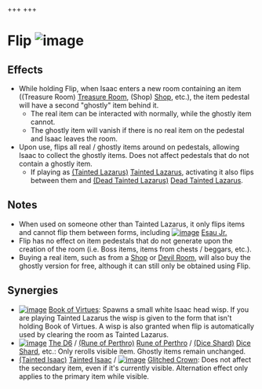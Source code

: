 +++
+++

 # Flip ![image](/image/Flip.png) 


Effects
---------


* While holding Flip, when Isaac enters a new room containing an item ((Treasure Room) [Treasure Room](/wiki/Treasure_Room "Treasure Room"), (Shop) [Shop](/wiki/Shop "Shop"), etc.), the item pedestal will have a second "ghostly" item behind it.
	+ The real item can be interacted with normally, while the ghostly item cannot.
	+ The ghostly item will vanish if there is no real item on the pedestal and Isaac leaves the room.
* Upon use, flips all real / ghostly items around on pedestals, allowing Isaac to collect the ghostly items. Does not affect pedestals that do not contain a ghostly item.
	+ If playing as  [(Tainted Lazarus)](/wiki/Tainted_Lazarus "Tainted Lazarus") [Tainted Lazarus](/wiki/Tainted_Lazarus "Tainted Lazarus"), activating it also flips between them and  [(Dead Tainted Lazarus)](/wiki/Dead_Tainted_Lazarus "Dead Tainted Lazarus") [Dead Tainted Lazarus](/wiki/Dead_Tainted_Lazarus "Dead Tainted Lazarus").


Notes
-------


* When used on someone other than Tainted Lazarus, it only flips items and cannot flip them between forms, including [![image](/image/Esau_Jr..png)](/wiki/Esau_Jr. "Esau Jr.") [Esau Jr.](/wiki/Esau_Jr. "Esau Jr.")
* Flip has no effect on item pedestals that do not generate upon the creation of the room (i.e. Boss items, items from chests / beggars, etc.).
* Buying a real item, such as from a [Shop](/wiki/Shop "Shop") or [Devil Room](/wiki/Devil_Room "Devil Room"), will also buy the ghostly version for free, although it can still only be obtained using Flip.


Synergies
-----------


* [![image](/image/Book_of_Virtues.png)](/wiki/Book_of_Virtues "Book of Virtues") [Book of Virtues](/wiki/Book_of_Virtues "Book of Virtues"): Spawns a small white Isaac head wisp. If you are playing Tainted Lazarus the wisp is given to the form that isn't holding Book of Virtues. A wisp is also granted when flip is automatically used by clearing the room as Tainted Lazarus.
* [![image](/image/The_D6.png)](/wiki/The_D6 "The D6") [The D6](/wiki/The_D6 "The D6") / [(Rune of Perthro)](/wiki/Cards_and_Runes "Rune of Perthro") [Rune of Perthro](/wiki/Cards_and_Runes "Cards and Runes") / [(Dice Shard)](/wiki/Dice_Shard "Dice Shard") [Dice Shard](/wiki/Dice_Shard "Dice Shard"), etc.: Only rerolls visible item. Ghostly items remain unchanged.
* [(Tainted Isaac)](/wiki/Tainted_Isaac "Tainted Isaac") [Tainted Isaac](/wiki/Tainted_Isaac "Tainted Isaac") / [![image](/image/Glitched_Crown.png)](/wiki/Glitched_Crown "Glitched Crown") [Glitched Crown](/wiki/Glitched_Crown "Glitched Crown"): Does not affect the secondary item, even if it's currently visible. Alternation effect only applies to the primary item while visible.


